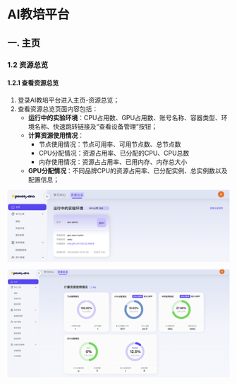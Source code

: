 # AI教培平台
## 一. 主页
### 1.2 资源总览
#### 1.2.1 查看资源总览
1. 登录AI教培平台进入主页-资源总览；
2. 查看资源总览页面内容包括：
   - **运行中的实验环境**：CPU占用数、GPU占用数、账号名称、容器类型、环境名称、快速跳转链接及“查看设备管理”按钮；
   - **计算资源使用情况**：
     - 节点使用情况：节点可用率、可用节点数、总节点数
     - CPU分配情况：资源占用率、已分配的CPU、CPU总数
     - 内存使用情况：资源占占用率、已用内存、内存总大小
   - **GPU分配情况**：不同品牌CPU的资源占用率、已分配实例、总实例数以及配置信息；

![运行中的实验环境](06-01homepage/06-01-10envview.png)  

![计算资源使用情况](06-01homepage/06-01-11computing.png)  